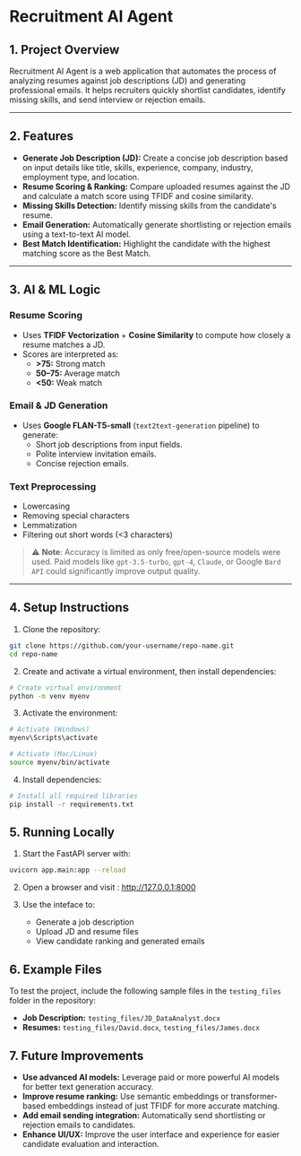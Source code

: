 # Recruitment AI Agent

## 1. Project Overview
Recruitment AI Agent is a web application that automates the process of analyzing resumes against job descriptions (JD) and generating professional emails. It helps recruiters quickly shortlist candidates, identify missing skills, and send interview or rejection emails.

---

## 2. Features

- **Generate Job Description (JD):** Create a concise job description based on input details like title, skills, experience, company, industry, employment type, and location.
- **Resume Scoring & Ranking:** Compare uploaded resumes against the JD and calculate a match score using TFIDF and cosine similarity.
- **Missing Skills Detection:** Identify missing skills from the candidate's resume.
- **Email Generation:** Automatically generate shortlisting or rejection emails using a text-to-text AI model.
- **Best Match Identification:** Highlight the candidate with the highest matching score as the Best Match.

---

## 3. AI & ML Logic

### Resume Scoring
- Uses **TFIDF Vectorization** + **Cosine Similarity** to compute how closely a resume matches a JD.
- Scores are interpreted as:
  - **>75:** Strong match  
  - **50–75:** Average match  
  - **<50:** Weak match

### Email & JD Generation
- Uses **Google FLAN-T5-small** (`text2text-generation` pipeline) to generate:
  - Short job descriptions from input fields.
  - Polite interview invitation emails.
  - Concise rejection emails.

### Text Preprocessing
- Lowercasing
- Removing special characters
- Lemmatization
- Filtering out short words (<3 characters)

> ⚠️ **Note**: Accuracy is limited as only free/open-source models were used. Paid models like `gpt-3.5-turbo`, `gpt-4`, `Claude`, or Google `Bard API` could significantly improve output quality.

---

## 4. Setup Instructions

1. Clone the repository:
```bash
git clone https://github.com/your-username/repo-name.git
cd repo-name
```
2. Create and activate a virtual environment, then install dependencies:
```bash
# Create virtual environment
python -m venv myenv
```
3. Activate the environment:
```bash
# Activate (Windows)
myenv\Scripts\activate

# Activate (Mac/Linux)
source myenv/bin/activate
```
4. Install dependencies:
```bash
# Install all required libraries
pip install -r requirements.txt
```

## 5. Running Locally

1. Start the FastAPI server with:
```bash
uvicorn app.main:app --reload
```
2. Open a browser and visit : http://127.0.0.1:8000

3. Use the inteface to:
    - Generate a job description
    - Upload JD and resume files
    - View candidate ranking and generated emails


## 6. Example Files

To test the project, include the following sample files in the `testing_files` folder in the repository:

- **Job Description:** `testing_files/JD_DataAnalyst.docx`  
- **Resumes:** `testing_files/David.docx`, `testing_files/James.docx`


## 7. Future Improvements

- **Use advanced AI models:** Leverage paid or more powerful AI models for better text generation accuracy.  
- **Improve resume ranking:** Use semantic embeddings or transformer-based embeddings instead of just TFIDF for more accurate matching.  
- **Add email sending integration:** Automatically send shortlisting or rejection emails to candidates.  
- **Enhance UI/UX:** Improve the user interface and experience for easier candidate evaluation and interaction.